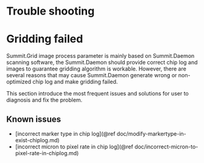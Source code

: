 
Trouble shooting
================

Gridding failed
===============

Summit.Grid image process parameter is mainly based on Summit.Daemon scanning software, the Summit.Daemon should provide correct chip log and images to guarantee gridding algorithm is workable. However, there are several reasons that may cause Summit.Daemon generate wrong or non-optimized chip log and make gridding failed.

This section introduce the most frequent issues and solutions for user to diagnosis and fix the problem.

Known issues
------------

* [incorrect marker type in chip log](@ref doc/modify-markertype-in-exist-chiplog.md)
* [incorrect micron to pixel rate in chip log](@ref doc/incorrect-micron-to-pixel-rate-in-chiplog.md)
